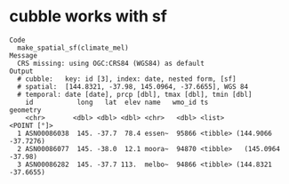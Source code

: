 # cubble works with sf

    Code
      make_spatial_sf(climate_mel)
    Message
      CRS missing: using OGC:CRS84 (WGS84) as default
    Output
      # cubble:   key: id [3], index: date, nested form, [sf]
      # spatial:  [144.8321, -37.98, 145.0964, -37.6655], WGS 84
      # temporal: date [date], prcp [dbl], tmax [dbl], tmin [dbl]
        id           long   lat  elev name   wmo_id ts                  geometry
        <chr>       <dbl> <dbl> <dbl> <chr>   <dbl> <list>           <POINT [°]>
      1 ASN00086038  145. -37.7  78.4 essen~  95866 <tibble> (144.9066 -37.7276)
      2 ASN00086077  145. -38.0  12.1 moora~  94870 <tibble>   (145.0964 -37.98)
      3 ASN00086282  145. -37.7 113.  melbo~  94866 <tibble> (144.8321 -37.6655)

